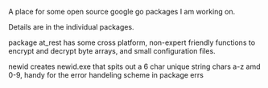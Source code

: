 A place for some open source google go packages I am working on.

Details are in the individual packages.

package at_rest has some cross platform, non-expert friendly functions to encrypt and decrypt byte arrays, and small configuration files.

newid creates newid.exe that spits out a 6 char unique string chars a-z amd 0-9, handy for the error handeling scheme in package errs